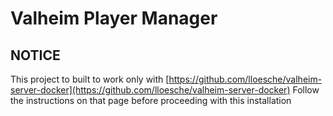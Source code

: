 # Valheim Player Manager

## NOTICE
This project to built to work only with [https://github.com/lloesche/valheim-server-docker](https://github.com/lloesche/valheim-server-docker)
Follow the instructions on that page before proceeding with this installation
